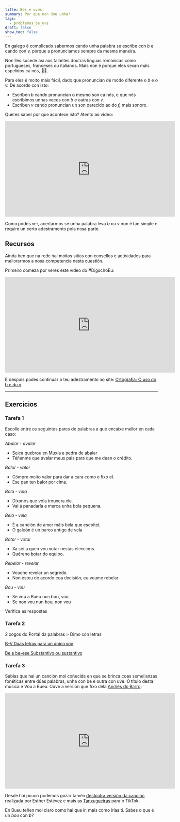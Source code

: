 ```yaml
---
title: Bes e uves
summary: Por que non dou unha?
tags:
  - problemas_be_uve
draft: false
show_toc: false
---
```

En galego é complicado sabermos cando unha palabra se escribe con *b* e
cando con *v,* porque a pronunciamos sempre da mesma maneira.

Non lles sucede así aos falantes doutras linguas románicas como portugueses,
franceses ou italianos. Mais non é porque eles sexan máis espelidos ca nós,
🙅‍♀️.

Para eles é moito máis fácil, dado que pronuncian de modo diferente o *b* e o
*v.* De acordo con isto:

* Escriben *b* cando pronuncian o mesmo son ca nós, e que nós escribimos unhas
  veces con *b* e outras con *v.*
* Escriben *v* cando pronuncian un son parecido ao do *f,* mais sonoro.

Queres saber por que acontece isto? Atento ao vídeo:

<iframe width="560" height="315" src="https://www.youtube.com/embed/8O_K3bGuLsI" frameborder="0" allow="accelerometer; autoplay; encrypted-media; gyroscope; picture-in-picture" allowfullscreen></iframe>

Como podes ver, acertarmos se unha palabra leva *b* ou *v* non é tan simple e
require un certo adestramento pola nosa parte.

## Recursos

Aínda ben que na rede hai moitos sitios con consellos e actividades para mellorarmos a nosa competencia nesta cuestión.  

Primeiro comeza por veres este vídeo do #DígochoEu:

<iframe width="560" height="315" src="https://www.youtube.com/embed/neJadbc70Ac" title="YouTube video player" frameborder="0" allow="accelerometer; autoplay; clipboard-write; encrypted-media; gyroscope; picture-in-picture" allowfullscreen></iframe>

E despois podes continuar o teu adestramento no site: [Ortografía: O uso do b e do v](http://cotovia.org/proxecto/ort/ort_ud3_01.html?orix=ort&tema=ort_ud3_01.html)

[](https://www.edu.xunta.gal/espazoAbalar/sites/espazoAbalar/files/datos/1326967726/contido/ortografia/ortografia/o_uso_do_bv.html)

- - -

## Exercicios

### Tarefa 1

Escolle entre os seguintes pares de palabras a que encaixe mellor en cada caso:

*Abalar - avalar*

* Seica quebrou en Muxía a pedra de <e-answer>abalar</e-answer>
* Téñenme que <e-answer>avalar</e-answer> meus pais para que me dean o crédito.

*Balor - valor*

* Cómpre moito <e-answer>valor</e-answer> para dar a cara como o fixo el.
* Ese pan ten <e-answer>balor</e-answer> por cima.

*Bola - vola*

* Díxonos que <e-answer>vola</e-answer> trouxera ela.
* Vai á panadaría e merca unha <e-answer>bola</e-answer> pequena.

*Bela - vela*

* É a canción de amor máis <e-answer>bela</e-answer> que escoitei.
* O galeón é un barco antigo de <e-answer>vela</e-answer>

*Botar - votar*

* Xa sei a quen vou <e-answer>votar</e-answer> nestas eleccións.
* Quéreno <e-answer>botar</e-answer> do equipo.

*Rebelar - revelar*

* Vouche <e-answer>revelar</e-answer> un segredo.
* Non estou de acordo coa decisión, eu voume <e-answer>rebelar</e-answer>

*Bou - vou*

* Se <e-answer>vou</e-answer> a Bueu nun <e-answer>bou</e-answer>,
  <e-answer>vou</e-answer>
* Se non <e-answer>vou</e-answer> nun <e-answer>bou</e-answer>, non
  <e-answer>vou</e-answer>

<e-validate>Verifica as respostas</e-validate>

### Tarefa 2

2 xogos do Portal da palabras > Dimo con letras

[B-V Dúas letras para un único son](https://portaldaspalabras.gal/xogo/b-v-1/)

[Be e be-ese Substantivo ou sustantivo](https://portaldaspalabras.gal/xogo/b-bs-1/)

### Tarefa 3

Sabías que hai un canción moi coñecida en que se brinca coas semellanzas fonéticas entre dúas palabras, unha con be e outra con uve. O título desta música é Vou a Bueu. Ouve a versión que fixo dela [Andrés do Barro](https://gl.wikipedia.org/wiki/Andr%C3%A9s_do_Barro):

<iframe width="560" height="315" src="https://www.youtube.com/embed/Dlrb0mlxU3c?si=4kAK9pCZ89bHxEqj" title="YouTube video player" frameborder="0" allow="accelerometer; autoplay; clipboard-write; encrypted-media; gyroscope; picture-in-picture; web-share" allowfullscreen></iframe>

Desde hai pouco podemos gozar tamén [destoutra versión da canción](https://www.tiktok.com/@digochoeu/video/6932072589334564102?is_copy_url=1&is_from_webapp=v3) realizada por Esther Estévez e mais as [Tanxugueiras](https://tanxugueiras.com/) para o TikTok.

En Bueu teñen moi claro como hai que ir, mais como irías ti. Sabes o que é un *bou* con *b?*
